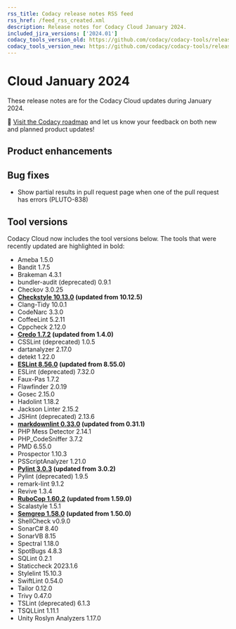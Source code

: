```yaml
---
rss_title: Codacy release notes RSS feed
rss_href: /feed_rss_created.xml
description: Release notes for Codacy Cloud January 2024.
included_jira_versions: ['2024.01']
codacy_tools_version_old: https://github.com/codacy/codacy-tools/releases/tag/7.10.158
codacy_tools_version_new: https://github.com/codacy/codacy-tools/releases/tag/7.10.193
---
```


# Cloud January 2024

These release notes are for the Codacy Cloud updates during January 2024.

📢 [Visit the Codacy roadmap](https://roadmap.codacy.com) and <span class="skip-vale">let us know</span> your feedback on both new and planned product updates!

<!--TODO Check these issues manually

Jira issues without release notes

Epics:
-   https://codacy.atlassian.net/browse/TAROT-2444
-   https://codacy.atlassian.net/browse/TAROT-2408
Bugs and other issues:
-   https://codacy.atlassian.net/browse/TAROT-2517

Jira issues with disabled release notes

Epics:
-   https://codacy.atlassian.net/browse/IO-550
Bugs and other issues:
-   https://codacy.atlassian.net/browse/TCE-788
-   https://codacy.atlassian.net/browse/TCE-784
-   https://codacy.atlassian.net/browse/TCE-747
-   https://codacy.atlassian.net/browse/TCE-737
-   https://codacy.atlassian.net/browse/TCE-736
-   https://codacy.atlassian.net/browse/TCE-732
-   https://codacy.atlassian.net/browse/TCE-726
-   https://codacy.atlassian.net/browse/TCE-723
-   https://codacy.atlassian.net/browse/TCE-722
-   https://codacy.atlassian.net/browse/TCE-720
-   https://codacy.atlassian.net/browse/TCE-707
-   https://codacy.atlassian.net/browse/TCE-698
-   https://codacy.atlassian.net/browse/TCE-91
-   https://codacy.atlassian.net/browse/TCE-85
-   https://codacy.atlassian.net/browse/TCE-65
-   https://codacy.atlassian.net/browse/PLUTO-854
-   https://codacy.atlassian.net/browse/PLUTO-844
-   https://codacy.atlassian.net/browse/PLUTO-843
-   https://codacy.atlassian.net/browse/PLUTO-842
-   https://codacy.atlassian.net/browse/PLUTO-841
-   https://codacy.atlassian.net/browse/PLUTO-840
-   https://codacy.atlassian.net/browse/IO-965
-   https://codacy.atlassian.net/browse/IO-962
-   https://codacy.atlassian.net/browse/IO-959
-   https://codacy.atlassian.net/browse/IO-949
-   https://codacy.atlassian.net/browse/IO-934
-   https://codacy.atlassian.net/browse/IO-921
-   https://codacy.atlassian.net/browse/IO-915
-   https://codacy.atlassian.net/browse/ALA-799
-->

## Product enhancements

## Bug fixes

-   Show partial results in pull request page when one of the pull request has errors (PLUTO-838)

## Tool versions

Codacy Cloud now includes the tool versions below. The tools that were recently updated are highlighted in bold:

-   Ameba 1.5.0
-   Bandit 1.7.5
-   Brakeman 4.3.1
-   bundler-audit (deprecated) 0.9.1
-   Checkov 3.0.25
-   **[Checkstyle 10.13.0](https://checkstyle.sourceforge.io/releasenotes.html#Release_10.13.0) (updated from 10.12.5)**
-   Clang-Tidy 10.0.1
-   CodeNarc 3.3.0
-   CoffeeLint 5.2.11
-   Cppcheck 2.12.0
-   **[Credo 1.7.2](https://github.com/rrrene/credo/releases/tag/v1.7.2) (updated from 1.4.0)**
-   CSSLint (deprecated) 1.0.5
-   dartanalyzer 2.17.0
-   detekt 1.22.0
-   **[ESLint 8.56.0](https://github.com/eslint/eslint/releases/tag/v8.56.0) (updated from 8.55.0)**
-   ESLint (deprecated) 7.32.0
-   Faux-Pas 1.7.2
-   Flawfinder 2.0.19
-   Gosec 2.15.0
-   Hadolint 1.18.2
-   Jackson Linter 2.15.2
-   JSHint (deprecated) 2.13.6
-   **[markdownlint 0.33.0](https://github.com/DavidAnson/markdownlint/releases/tag/v0.33.0) (updated from 0.31.1)**
-   PHP Mess Detector 2.14.1
-   PHP_CodeSniffer 3.7.2
-   PMD 6.55.0
-   Prospector 1.10.3
-   PSScriptAnalyzer 1.21.0
-   **[Pylint 3.0.3](https://github.com/pylint-dev/pylint/releases/tag/v3.0.3) (updated from 3.0.2)**
-   Pylint (deprecated) 1.9.5
-   remark-lint 9.1.2
-   Revive 1.3.4
-   **[RuboCop 1.60.2](https://github.com/rubocop/rubocop/releases/tag/v1.60.2) (updated from 1.59.0)**
-   Scalastyle 1.5.1
-   **[Semgrep 1.58.0](https://github.com/semgrep/semgrep/releases/tag/v1.58.0) (updated from 1.50.0)**
-   ShellCheck v0.9.0
-   SonarC# 8.40
-   SonarVB 8.15
-   Spectral 1.18.0
-   SpotBugs 4.8.3
-   SQLint 0.2.1
-   Staticcheck 2023.1.6
-   Stylelint 15.10.3
-   SwiftLint 0.54.0
-   Tailor 0.12.0
-   Trivy 0.47.0
-   TSLint (deprecated) 6.1.3
-   TSQLLint 1.11.1
-   Unity Roslyn Analyzers 1.17.0
